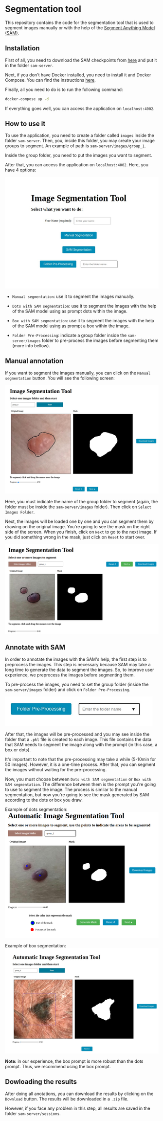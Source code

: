 # Segmentation tool

This repository contains the code for the segmentation tool that is used to segment images manually or with the help of the [Segment Anything Model (SAM)](https://arxiv.org/abs/2304.02643). 

## Installation

First of all, you need to download the SAM checkpoints from [here](https://dl.fbaipublicfiles.com/segment_anything/sam_vit_h_4b8939.pth) and put it in the folder `sam-server`.

Next, if you don't have Docker installed, you need to install it and Docker Compose. You can find the instructions [here](https://docs.docker.com/get-docker/).

Finally, all you need to do is to run the following command:

```bash
docker-compose up -d
```

If everything goes well, you can access the application on `localhost:4002`.

## How to use it

To use the application, you need to create a folder called `images` inside the folder `sam-server`. Then, you, inside this folder, you may create your image groups to segment. An example of path is `sam-server/images/group_1`.

Inside the group folder, you need to put the images you want to segment.

After that, you can access the application on `localhost:4002`. Here, you have 4 options:

![Main page](assets/main-page.png)

- `Manual segmentation`: use it to segment the images manually.
  
- `Dots with SAM segmentation`: use it to segment the images with the help of the SAM model using as prompt dots within the image.
  
- `Box with SAM segmentation`: use it to segment the images with the help of the SAM model using as prompt a box within the image.
  
- `Folder Pre-Processing`: indicate a group folder inside the `sam-server/images` folder to pre-process the images before segmenting them (more info bellow).

## Manual annotation

If you want to segment the images manually, you can click on the `Manual segmentation` button. You will see the following screen:

![manually](assets/manually.png)

Here, you must indicate the name of the group folder to segment (again, the folder must be inside the `sam-server/images` folder). Then click on `Select Images Folder`. 

Next, the images will be loaded one by one and you can segment them by drawing on the original image. You're going to see the mask on the right side of the screen. When you finish, click on `Next` to go to the next image. If you did something wrong in the mask, just click on `Reset` to start over.

![manually](assets/manually-2.png)

## Annotate with SAM

In order to annotate the images with the SAM's help, the first step is to preprocess the images. This step is necessary because SAM may take a long time to generate the data to segment the images. So, to improve user experience, we preprocess the images before segmenting them.

To pre-process the images, you need to set the group folder (inside the `sam-server/images` folder) and click on `Folder Pre-Processing`. 

![Alt text](assets/pre-process.png)

After that, the images will be pre-processed and you may see inside the folder that a `.pkl` file is created to each image. This file contains the data that SAM needs to segment the image along with the prompt (in this case, a box or dots).

It's important to note that the pre-processing may take a while (5-10min for 50 images). However, it is a one-time process. After that, you can segment the images without waiting for the pre-processing.

Now, you must choose between `Dots with SAM segmentation` or `Box with SAM segmentation`. The difference between them is the prompt you're going to use to segment the image. The process is similar to the manual segmentation, but now you're going to see the mask generated by SAM according to the dots or box you draw.

Example of dots segmentation:
![Alt text](assets/dots-sam.png)


Example of box segmentation:
![Alt text](assets/box-sam.png)


**Note:** in our experience, the box prompt is more robust than the dots prompt. Thus, we recommend using the box prompt.


## Dowloading the results
After doing all anotations, you can download the results by clicking on the `Download` button. The results will be downloaded in a `.zip` file.

However, if you face any problem in this step, all results are saved in the folder `sam-server/sessions`.

